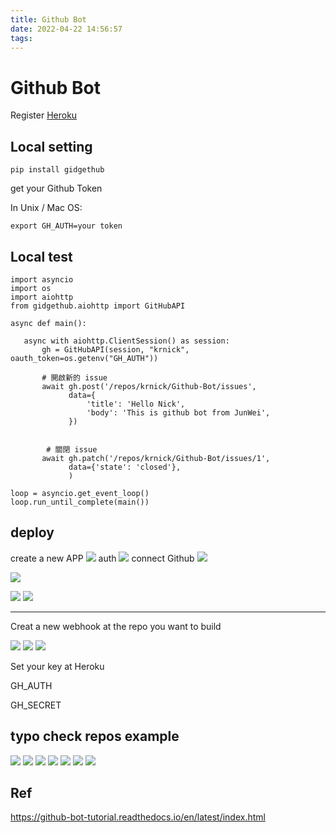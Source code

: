 ```yaml
---
title: Github Bot
date: 2022-04-22 14:56:57
tags:
---
```


# Github Bot



Register [Heroku](https://signup.heroku.com)


## Local setting

```
pip install gidgethub
```

get your Github Token


In Unix / Mac OS:
```
export GH_AUTH=your token
```

## Local test

```python=
import asyncio
import os
import aiohttp
from gidgethub.aiohttp import GitHubAPI

async def main():
    
   async with aiohttp.ClientSession() as session:
       gh = GitHubAPI(session, "krnick", oauth_token=os.getenv("GH_AUTH"))
       
       # 開啟新的 issue
       await gh.post('/repos/krnick/Github-Bot/issues',
             data={
                 'title': 'Hello Nick',
                 'body': 'This is github bot from JunWei',
             })
             
             
        # 關閉 issue
       await gh.patch('/repos/krnick/Github-Bot/issues/1',
             data={'state': 'closed'},
             )

loop = asyncio.get_event_loop()
loop.run_until_complete(main())

```



## deploy

create a new APP
![](https://i.imgur.com/gzBhd98.png)
auth
![](https://i.imgur.com/JBnDaeP.png)
connect Github
![](https://i.imgur.com/yGLo7zQ.png)

![](https://i.imgur.com/Ni8AacE.png)


![](https://i.imgur.com/P2iA4fc.jpg)
![](https://i.imgur.com/KNm6cJ5.png)

---
Creat a new webhook at the repo you want to build

![](https://i.imgur.com/MpcbHjw.png)
![](https://i.imgur.com/jhyt9Zj.png)
![](https://i.imgur.com/FyljvND.png)

Set your key at Heroku


GH_AUTH

GH_SECRET



## typo check repos example

![](https://i.imgur.com/1LdIE7z.png)
![](https://i.imgur.com/zUQiEZn.png)
![](https://i.imgur.com/7G8Zg58.png)
![](https://i.imgur.com/wMZShV5.png)
![](https://i.imgur.com/PtDjJze.png)
![](https://i.imgur.com/DPPEXv2.png)
![](https://i.imgur.com/AgmG33A.png)


## Ref

https://github-bot-tutorial.readthedocs.io/en/latest/index.html
